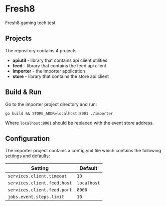 # Fresh8

Fresh8 gaming tech test

## Projects

The repository contains 4 projects

- **apiutil** - library that contains api client utilities
- **feed** - library that contains the feed api client
- **importer** - the importer application
- **store** - library that contains the store api client

## Build & Run

Go to the importer project directory and run:

```
go build && STORE_ADDR=localhost:8001 ./importer
```

Where `localhost:8001` should be replaced with the event store address.

## Configuration

The importer project contains a config.yml file which contains the following settings and defaults:

| Setting                         | Default     |
|---------------------------------|-------------|
| `services.client.timeout`       | `10`        |
| `services.client.feed.host`     | `localhost` |
| `services.client.feed.port`     | `8000`      |
| `jobs.event.steps.limit`        | `10`        |